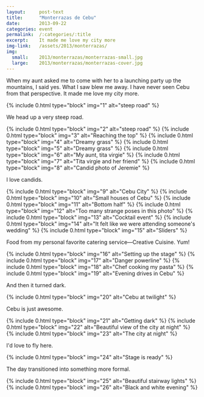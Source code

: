 ```yaml
---
layout:     post-text
title:      "Monterrazas de Cebu"
date:       2013-09-22
categories: event
permalink:  /:categories/:title
excerpt:    It made me love my city more
img-link:   /assets/2013/monterrazas/
img:
  small:    2013/monterrazas/monterrazas-small.jpg
  large:    2013/monterrazas/monterrazas-cover.jpg
---
```


When my aunt asked me to come with her to a launching party up the mountains, I said yes. What I saw blew me away. I have never seen Cebu from that perspective. It made me love my city more.

{% include 0.html type="block" img="1" alt="steep road" %}

We head up a very steep road.

{% include 0.html type="block" img="2" alt="steep road" %}
{% include 0.html type="block" img="3" alt="Reaching the top" %}
{% include 0.html type="block" img="4" alt="Dreamy grass" %}
{% include 0.html type="block" img="5" alt="Dreamy grass" %}
{% include 0.html type="block" img="6" alt="My aunt, tita virgie" %}
{% include 0.html type="block" img="7" alt="Tita virgie and her friend" %}
{% include 0.html type="block" img="8" alt="Candid photo of Jeremie" %}

I love candids.

{% include 0.html type="block" img="9" alt="Cebu City" %}
{% include 0.html type="block" img="10" alt="Small houses of Cebu" %}
{% include 0.html type="block" img="11" alt="Bottom half" %}
{% include 0.html type="block" img="12" alt="Too many strange poses in this photo" %}
{% include 0.html type="block" img="13" alt="Cocktail event" %}
{% include 0.html type="block" img="14" alt="It felt like we were attending someone's wedding" %}
{% include 0.html type="block" img="15" alt="Sliders" %}

Food from my personal favorite catering service&mdash;Creative Cuisine. Yum!

{% include 0.html type="block" img="16" alt="Setting up the stage" %}
{% include 0.html type="block" img="17" alt="Danger powerline" %}
{% include 0.html type="block" img="18" alt="Chef cooking my pasta" %}
{% include 0.html type="block" img="19" alt="Evening drives in Cebu" %}

And then it turned dark.

{% include 0.html type="block" img="20" alt="Cebu at twilight" %}

Cebu is just awesome.

{% include 0.html type="block" img="21" alt="Getting dark" %}
{% include 0.html type="block" img="22" alt="Beautiful view of the city at night" %}
{% include 0.html type="block" img="23" alt="The city at night" %}

I'd love to fly here.

{% include 0.html type="block" img="24" alt="Stage is ready" %}

The day transitioned into something more formal.

{% include 0.html type="block" img="25" alt="Beautiful stairway lights" %}
{% include 0.html type="block" img="26" alt="Black and white evening" %}

